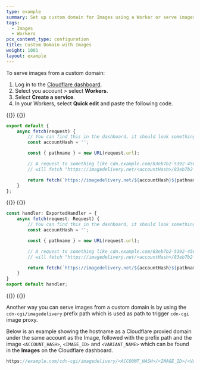 ```yaml
---
type: example
summary: Set up custom domain for Images using a Worker or serve images using a prefix path and Cloudflare registered domain.
tags:
  - Images
  - Workers
pcx_content_type: configuration
title: Custom Domain with Images
weight: 1001
layout: example
---
```


To serve images from a custom domain:

1. Log in to the [Cloudflare dashboard](https://dash.cloudflare.com).
2. Select you account > select **Workers**.
3. Select **Create a service**.
4. In your Workers, select **Quick edit** and paste the following code.

{{<tabs labels="js/esm | ts/esm">}}
{{<tab label="js/esm" default="true">}}
```js
export default {
	async fetch(request) {
		// You can find this in the dashboard, it should look something like this: ZWd9g1K7eljCn_KDTu_MWA
		const accountHash = '';

		const { pathname } = new URL(request.url);

		// A request to something like cdn.example.com/83eb7b2-5392-4565-b69e-aff66acddd00/public
		// will fetch "https://imagedelivery.net/<accountHash>/83eb7b2-5392-4565-b69e-aff66acddd00/public"

		return fetch(`https://imagedelivery.net/${accountHash}${pathname}`);
	}
};
```
{{</tab>}}
{{<tab label="ts/esm">}}
```ts
const handler: ExportedHandler = {
	async fetch(request: Request) {
		// You can find this in the dashboard, it should look something like this: ZWd9g1K7eljCn_KDTu_MWA
		const accountHash = '';

		const { pathname } = new URL(request.url);

		// A request to something like cdn.example.com/83eb7b2-5392-4565-b69e-aff66acddd00/public
		// will fetch "https://imagedelivery.net/<accountHash>/83eb7b2-5392-4565-b69e-aff66acddd00/public"

		return fetch(`https://imagedelivery.net/${accountHash}${pathname}`);
	}
}
export default handler;
```
{{</tab>}}
{{</tabs>}}

Another way you can serve images from a custom domain is by using the `cdn-cgi/imagedelivery` prefix path which is used as path to trigger `cdn-cgi` image proxy.

Below is an example showing the hostname as a Cloudflare proxied domain under the same account as the Image, followed with the prefix path and the image `<ACCOUNT_HASH>`, `<IMAGE_ID>` and `<VARIANT_NAME>` which can be found in the **Images** on the Cloudflare dashboard.

```js
https://example.com/cdn-cgi/imagedelivery/<ACCOUNT_HASH>/<IMAGE_ID>/<VARIANT_NAME>
```


